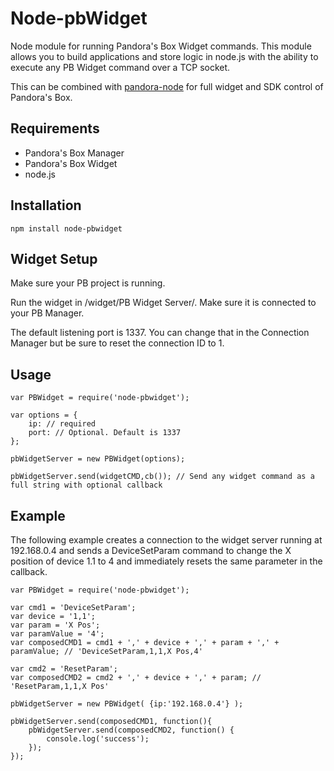 # Node-pbWidget
Node module for running Pandora's Box Widget commands. This module allows you to build applications and store logic in node.js with the ability to execute any PB Widget command over a TCP socket.

This can be combined with [pandora-node](https://github.com/justinireland/pandora-node) for full widget and SDK control of Pandora's Box.

## Requirements
* Pandora's Box Manager
* Pandora's Box Widget
* node.js

## Installation

```
npm install node-pbwidget
```

## Widget Setup
Make sure your PB project is running.

Run the widget in /widget/PB Widget Server/. Make sure it is connected to your PB Manager.

The default listening port is 1337. You can change that in the Connection Manager but be sure to reset the connection ID to 1.

## Usage

```
var PBWidget = require('node-pbwidget');

var options = {
    ip: // required
    port: // Optional. Default is 1337
};

pbWidgetServer = new PBWidget(options);

pbWidgetServer.send(widgetCMD,cb()); // Send any widget command as a full string with optional callback
```

## Example
The following example creates a connection to the widget server running at 192.168.0.4 and sends a DeviceSetParam command to change the X position of device 1.1 to 4 and immediately resets the same parameter in the callback.

```
var PBWidget = require('node-pbwidget');

var cmd1 = 'DeviceSetParam';
var device = '1,1';
var param = 'X Pos';
var paramValue = '4';
var composedCMD1 = cmd1 + ',' + device + ',' + param + ',' + paramValue; // 'DeviceSetParam,1,1,X Pos,4'

var cmd2 = 'ResetParam';
var composedCMD2 = cmd2 + ',' + device + ',' + param; // 'ResetParam,1,1,X Pos'

pbWidgetServer = new PBWidget( {ip:'192.168.0.4'} );

pbWidgetServer.send(composedCMD1, function(){
    pbWidgetServer.send(composedCMD2, function() {
        console.log('success');
    });
});
```